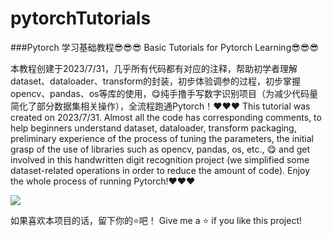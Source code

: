 # pytorchTutorials
###Pytorch 学习基础教程😎😎😎
Basic Tutorials for Pytorch Learning😎😎😎

本教程创建于2023/7/31，几乎所有代码都有对应的注释，帮助初学者理解dataset、dataloader、transform的封装，初步体验调参的过程，初步掌握opencv、pandas、os等库的使用，😋纯手撸手写数字识别项目（为减少代码量简化了部分数据集相关操作），全流程跑通Pytorch！❤️❤️❤️
This tutorial was created on 2023/7/31. Almost all the code has corresponding comments, to help beginners understand dataset, dataloader, transform packaging, preliminary experience of the process of tuning the parameters, the initial grasp of the use of libraries such as opencv, pandas, os, etc., 😋 and get involved in this handwritten digit recognition project (we simplified some dataset-related operations in order to reduce the amount of code). Enjoy the whole process of running Pytorch!❤️❤️❤️

<img src="https://github.com/diaoquesang/pytorchTutorials/tree/main/0.jpg">

如果喜欢本项目的话，留下你的⭐吧！
Give me a ⭐ if you like this project!

